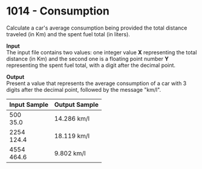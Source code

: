 # 1014 - Consumption

Calculate a car's average consumption being provided the total distance traveled (in Km) and the spent fuel total (in liters).

**Input**<br>
The input file contains two values: one integer value **X** representing the total distance (in Km) and the second one is a floating point number **Y**  representing the spent fuel total, with a digit after the decimal point.

**Output**<br>
Present a value that represents the average consumption of a car with 3 digits after the decimal point, followed by the message "km/l".

| Input Sample      | Output Sample |
|:------------------|:--------------|
| 500  <br> 35.0    | 14.286 km/l   |
| 2254 <br> 124.4   | 18.119 km/l   |
| 4554 <br> 464.6   | 9.802 km/l    |